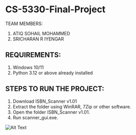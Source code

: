 # CS-5330-Final-Project
TEAM MEMBERS: 
1. ATIQ SOHAIL MOHAMMED
2. SRICHARAN R IYENGAR

## REQUIREMENTS:
1. Windows 10/11
2. Python 3.12 or above already installed

## STEPS TO RUN THE PROJECT:
1. Download ISBN_Scanner v1.01
2. Extract the folder using WinRAR, 7Zip or other software.
3. Open the folder ISBN_Scanner v1.01.
4. Run scanner_gui.exe.

![Alt Text](path/to/image "Optional Title")
